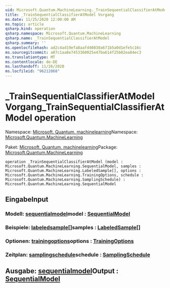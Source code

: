 ```yaml
---
uid: Microsoft.Quantum.MachineLearning._TrainSequentialClassifierAtModel
title: _TrainSequentialClassifierAtModel Vorgang
ms.date: 11/25/2020 12:00:00 AM
ms.topic: article
qsharp.kind: operation
qsharp.namespace: Microsoft.Quantum.MachineLearning
qsharp.name: _TrainSequentialClassifierAtModel
qsharp.summary: ''
ms.openlocfilehash: ad2c4ad19efa8aafd40838a671b5a0d1efe5c16c
ms.sourcegitcommit: a87c1aa8e7453360025e47ba614f25b02ea84ec3
ms.translationtype: MT
ms.contentlocale: de-DE
ms.lasthandoff: 11/26/2020
ms.locfileid: "96212068"
---
```

# <a name="_trainsequentialclassifieratmodel-operation"></a><span data-ttu-id="5c45e-102">_TrainSequentialClassifierAtModel Vorgang</span><span class="sxs-lookup"><span data-stu-id="5c45e-102">_TrainSequentialClassifierAtModel operation</span></span>

<span data-ttu-id="5c45e-103">Namespace: [Microsoft. Quantum. machinelearning](xref:Microsoft.Quantum.MachineLearning)</span><span class="sxs-lookup"><span data-stu-id="5c45e-103">Namespace: [Microsoft.Quantum.MachineLearning](xref:Microsoft.Quantum.MachineLearning)</span></span>

<span data-ttu-id="5c45e-104">Paket: [Microsoft. Quantum. machinelearning](https://nuget.org/packages/Microsoft.Quantum.MachineLearning)</span><span class="sxs-lookup"><span data-stu-id="5c45e-104">Package: [Microsoft.Quantum.MachineLearning](https://nuget.org/packages/Microsoft.Quantum.MachineLearning)</span></span>




```qsharp
operation _TrainSequentialClassifierAtModel (model : Microsoft.Quantum.MachineLearning.SequentialModel, samples : Microsoft.Quantum.MachineLearning.LabeledSample[], options : Microsoft.Quantum.MachineLearning.TrainingOptions, schedule : Microsoft.Quantum.MachineLearning.SamplingSchedule) : Microsoft.Quantum.MachineLearning.SequentialModel
```


## <a name="input"></a><span data-ttu-id="5c45e-105">Eingabe</span><span class="sxs-lookup"><span data-stu-id="5c45e-105">Input</span></span>

### <a name="model--sequentialmodel"></a><span data-ttu-id="5c45e-106">Modell: [sequentialmodel](xref:Microsoft.Quantum.MachineLearning.SequentialModel)</span><span class="sxs-lookup"><span data-stu-id="5c45e-106">model : [SequentialModel](xref:Microsoft.Quantum.MachineLearning.SequentialModel)</span></span>




### <a name="samples--labeledsample"></a><span data-ttu-id="5c45e-107">Beispiele: [labeledsample](xref:Microsoft.Quantum.MachineLearning.LabeledSample)[]</span><span class="sxs-lookup"><span data-stu-id="5c45e-107">samples : [LabeledSample](xref:Microsoft.Quantum.MachineLearning.LabeledSample)[]</span></span>




### <a name="options--trainingoptions"></a><span data-ttu-id="5c45e-108">Optionen: [trainingoptions](xref:Microsoft.Quantum.MachineLearning.TrainingOptions)</span><span class="sxs-lookup"><span data-stu-id="5c45e-108">options : [TrainingOptions](xref:Microsoft.Quantum.MachineLearning.TrainingOptions)</span></span>




### <a name="schedule--samplingschedule"></a><span data-ttu-id="5c45e-109">Zeitplan: [samplingschedule](xref:Microsoft.Quantum.MachineLearning.SamplingSchedule)</span><span class="sxs-lookup"><span data-stu-id="5c45e-109">schedule : [SamplingSchedule](xref:Microsoft.Quantum.MachineLearning.SamplingSchedule)</span></span>





## <a name="output--sequentialmodel"></a><span data-ttu-id="5c45e-110">Ausgabe: [sequentialmodel](xref:Microsoft.Quantum.MachineLearning.SequentialModel)</span><span class="sxs-lookup"><span data-stu-id="5c45e-110">Output : [SequentialModel](xref:Microsoft.Quantum.MachineLearning.SequentialModel)</span></span>

